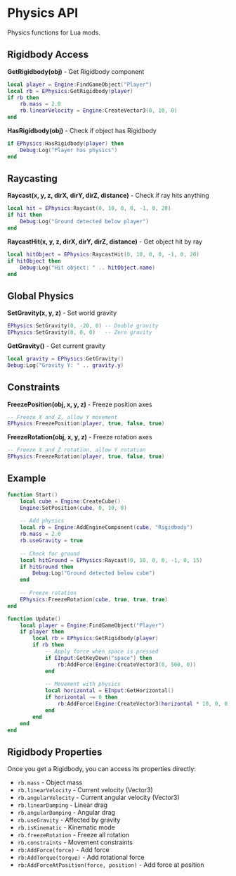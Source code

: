 # Physics API

Physics functions for Lua mods.

## Rigidbody Access

**GetRigidbody(obj)** - Get Rigidbody component
```lua
local player = Engine:FindGameObject("Player")
local rb = EPhysics:GetRigidbody(player)
if rb then
    rb.mass = 2.0
    rb.linearVelocity = Engine:CreateVector3(0, 10, 0)
end
```

**HasRigidbody(obj)** - Check if object has Rigidbody
```lua
if EPhysics:HasRigidbody(player) then
    Debug:Log("Player has physics")
end
```

## Raycasting

**Raycast(x, y, z, dirX, dirY, dirZ, distance)** - Check if ray hits anything
```lua
local hit = EPhysics:Raycast(0, 10, 0, 0, -1, 0, 20)
if hit then
    Debug:Log("Ground detected below player")
end
```

**RaycastHit(x, y, z, dirX, dirY, dirZ, distance)** - Get object hit by ray
```lua
local hitObject = EPhysics:RaycastHit(0, 10, 0, 0, -1, 0, 20)
if hitObject then
    Debug:Log("Hit object: " .. hitObject.name)
end
```

## Global Physics

**SetGravity(x, y, z)** - Set world gravity
```lua
EPhysics:SetGravity(0, -20, 0) -- Double gravity
EPhysics:SetGravity(0, 0, 0)   -- Zero gravity
```

**GetGravity()** - Get current gravity
```lua
local gravity = EPhysics:GetGravity()
Debug:Log("Gravity Y: " .. gravity.y)
```

## Constraints

**FreezePosition(obj, x, y, z)** - Freeze position axes
```lua
-- Freeze X and Z, allow Y movement
EPhysics:FreezePosition(player, true, false, true)
```

**FreezeRotation(obj, x, y, z)** - Freeze rotation axes
```lua
-- Freeze X and Z rotation, allow Y rotation
EPhysics:FreezeRotation(player, true, false, true)
```

## Example
```lua
function Start()
    local cube = Engine:CreateCube()
    Engine:SetPosition(cube, 0, 10, 0)
    
    -- Add physics
    local rb = Engine:AddEngineComponent(cube, "Rigidbody")
    rb.mass = 2.0
    rb.useGravity = true
    
    -- Check for ground
    local hitGround = EPhysics:Raycast(0, 10, 0, 0, -1, 0, 15)
    if hitGround then
        Debug:Log("Ground detected below cube")
    end
    
    -- Freeze rotation
    EPhysics:FreezeRotation(cube, true, true, true)
end

function Update()
    local player = Engine:FindGameObject("Player")
    if player then
        local rb = EPhysics:GetRigidbody(player)
        if rb then
            -- Apply force when space is pressed
            if EInput:GetKeyDown("space") then
                rb:AddForce(Engine:CreateVector3(0, 500, 0))
            end
            
            -- Movement with physics
            local horizontal = EInput:GetHorizontal()
            if horizontal ~= 0 then
                rb:AddForce(Engine:CreateVector3(horizontal * 10, 0, 0))
            end
        end
    end
end
```

## Rigidbody Properties
Once you get a Rigidbody, you can access its properties directly:
- `rb.mass` - Object mass
- `rb.linearVelocity` - Current velocity (Vector3)
- `rb.angularVelocity` - Current angular velocity (Vector3)
- `rb.linearDamping` - Linear drag
- `rb.angularDamping` - Angular drag
- `rb.useGravity` - Affected by gravity
- `rb.isKinematic` - Kinematic mode
- `rb.freezeRotation` - Freeze all rotation
- `rb.constraints` - Movement constraints
- `rb:AddForce(force)` - Add force
- `rb:AddTorque(torque)` - Add rotational force
- `rb:AddForceAtPosition(force, position)` - Add force at position